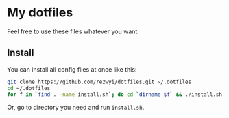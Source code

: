 # My dotfiles

Feel free to use these files whatever you want.

## Install

You can install all config files at once like this:

```bash
git clone https://github.com/rezwyi/dotfiles.git ~/.dotfiles
cd ~/.dotfiles
for f in `find . -name install.sh`; do cd `dirname $f` && ./install.sh && cd -; done
```

Or, go to directory you need and run `install.sh`.
